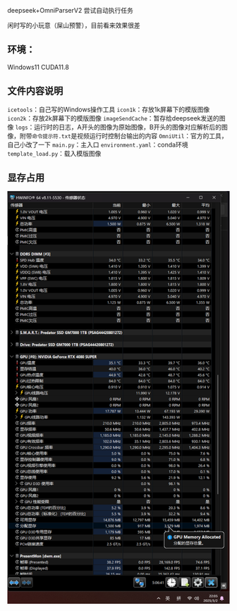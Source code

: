 deepseek+OmniParserV2 尝试自动执行任务

闲时写的小玩意（屎山预警），目前看来效果很差

## 环境：

Windows11
CUDA11.8

## 文件内容说明

`icetools`：自己写的Windows操作工具
`icon1k`：存放1k屏幕下的模版图像
`icon2k`：存放2k屏幕下的模版图像
`imageSendCache`：暂存给deepseek发送的图像
`logs`：运行时的日志，A开头的图像为原始图像，B开头的图像对应解析后的图像，附带`命令提示符.txt`是视频运行时控制台输出的内容
`OmniUtil`：官方的工具，自己小改了一下
`main.py`：主入口
`environment.yaml`：conda环境
`template_load.py`：载入模版图像

## 显存占用

![显存占用截图](pics/显存占用.png)